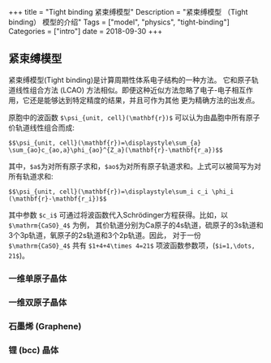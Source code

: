 +++
title = "Tight binding 紧束缚模型"
Description = "紧束缚模型 （Tight binding） 模型的介绍"
Tags = ["model", "physics", "tight-binding"]
Categories = ["intro"]
date = 2018-09-30
+++

## 紧束缚模型

紧束缚模型(Tight binding)是计算周期性体系电子结构的一种方法。 它和原子轨道线性组合方法 (LCAO)
方法相似。即便这种近似方法忽略了电子-电子相互作用，它还是能够达到特定精度的结果，并且可作为其他
更为精确方法的出发点。

原胞中的波函数 `$\psi_{unit, cell}(\mathbf{r})$` 可以认为由晶胞中所有原子价轨道线性组合而成:

`$$\psi_{unit, cell}(\mathbf{r})=\displaystyle\sum_{a} \sum_{ao}c_{ao,a}\phi_{ao}^{Z_a}(\mathbf{r}-\mathbf{r_a})$$`

其中，`$a$`为对所有原子求和，`$ao$`为对所有原子轨道求和。上式可以被简写为对所有轨道求和:

`$$\psi_{unit, cell}(\mathbf{r})=\displaystyle\sum_i c_i \phi_i (\mathbf{r}-\mathbf{r_i})$$`

其中参数 `$c_i$` 可通过将波函数代入Schrödinger方程获得。比如，以 `$\mathrm{CaSO}_4$` 为例，
其价轨道分别为Ca原子的4s轨道，硫原子的3s轨道和3个3p轨道，氧原子的2s轨道和3个2p轨道。因此，
对于一份 `$\mathrm{CaSO}_4$` 共有 `$1+4+4\times 4=21$` 项波函数参数项，(`$i=1,\dots, 21$`)。

### 一维单原子晶体

### 一维双原子晶体

### 石墨烯 (Graphene)

### 锂 (bcc) 晶体
